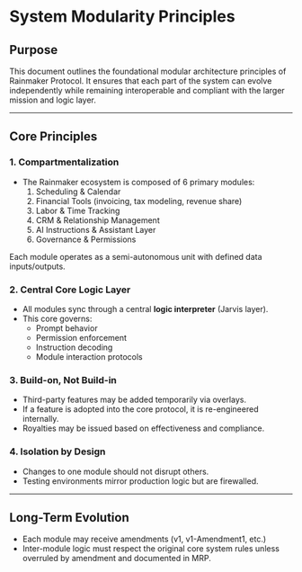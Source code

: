 # System Modularity Principles

## Purpose
This document outlines the foundational modular architecture principles of Rainmaker Protocol. It ensures that each part of the system can evolve independently while remaining interoperable and compliant with the larger mission and logic layer.

---

## Core Principles

### 1. Compartmentalization
- The Rainmaker ecosystem is composed of 6 primary modules:
  1. Scheduling & Calendar
  2. Financial Tools (invoicing, tax modeling, revenue share)
  3. Labor & Time Tracking
  4. CRM & Relationship Management
  5. AI Instructions & Assistant Layer
  6. Governance & Permissions

Each module operates as a semi-autonomous unit with defined data inputs/outputs.

### 2. Central Core Logic Layer
- All modules sync through a central **logic interpreter** (Jarvis layer).
- This core governs:
  - Prompt behavior
  - Permission enforcement
  - Instruction decoding
  - Module interaction protocols

### 3. Build-on, Not Build-in
- Third-party features may be added temporarily via overlays.
- If a feature is adopted into the core protocol, it is re-engineered internally.
- Royalties may be issued based on effectiveness and compliance.

### 4. Isolation by Design
- Changes to one module should not disrupt others.
- Testing environments mirror production logic but are firewalled.

---

## Long-Term Evolution
- Each module may receive amendments (v1, v1-Amendment1, etc.)
- Inter-module logic must respect the original core system rules unless overruled by amendment and documented in MRP.

